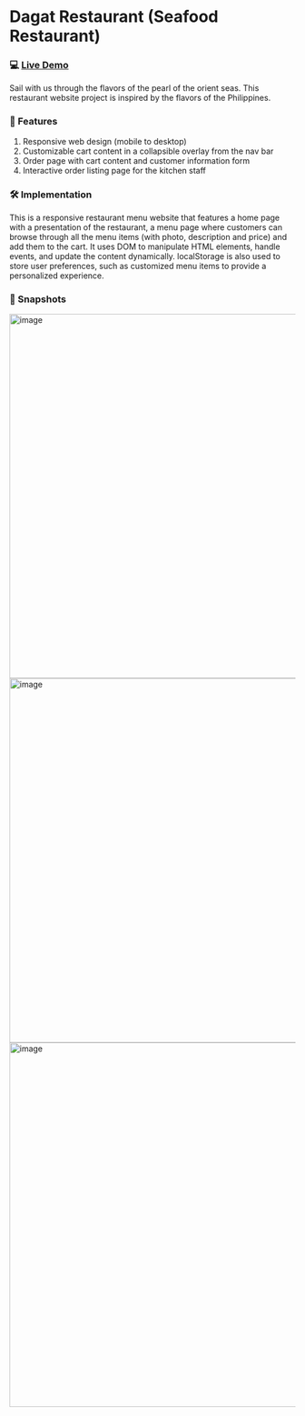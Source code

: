 # Dagat Restaurant (Seafood Restaurant)

### 💻 [Live Demo](https://dttncl.github.io/DagatRestaurant/)

Sail with us through the flavors of the pearl of the orient seas.
This restaurant website project is inspired by the flavors of the Philippines.

### 🛒 Features

1. Responsive web design (mobile to desktop)
2. Customizable cart content in a collapsible overlay from the nav bar
3. Order page with cart content and customer information form
4. Interactive order listing page for the kitchen staff

### 🛠️ Implementation
This is a responsive restaurant menu website that features a home page with a presentation of the restaurant, a menu page where customers can browse through all the menu items (with photo, description and price) and add them to the cart. It uses DOM to manipulate HTML elements, handle events, and update the content dynamically. localStorage is also used to store user preferences, such as customized menu items to provide a personalized experience.

### 📸 Snapshots
<img width="641" alt="image" src="https://github.com/dttncl/DagatRestaurant/assets/82695034/3594e08e-cd34-465f-89dc-469dec2f5185">
<img width="641" alt="image" src="https://github.com/dttncl/DagatRestaurant/assets/82695034/8b37a97c-dc57-4a29-b563-11c29e11f83f">
<img width="641" alt="image" src="https://github.com/dttncl/DagatRestaurant/assets/82695034/470765d4-2fef-4294-bfe3-335deb389584">

